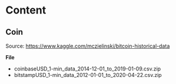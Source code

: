# Content

## Coin

Source: https://www.kaggle.com/mczielinski/bitcoin-historical-data

**File**
- coinbaseUSD_1-min_data_2014-12-01_to_2019-01-09.csv.zip
- bitstampUSD_1-min_data_2012-01-01_to_2020-04-22.csv.zip
